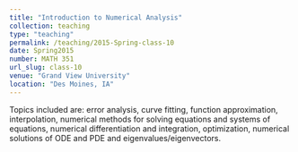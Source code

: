 ```yaml
---
title: "Introduction to Numerical Analysis"
collection: teaching
type: "teaching"
permalink: /teaching/2015-Spring-class-10
date: Spring2015
number: MATH 351
url_slug: class-10
venue: "Grand View University"
location: "Des Moines, IA"
---
```


Topics included are: error analysis, curve fitting, function approximation, interpolation, numerical methods for solving equations and systems of equations, numerical differentiation and integration, optimization, numerical solutions of ODE and PDE and eigenvalues/eigenvectors.
